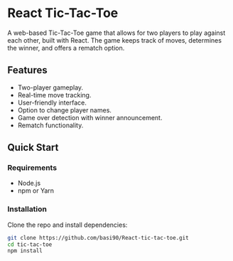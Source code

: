 # React Tic-Tac-Toe

A web-based Tic-Tac-Toe game that allows for two players to play against each other, built with React. The game keeps track of moves, determines the winner, and offers a rematch option.

## Features

- Two-player gameplay.
- Real-time move tracking.
- User-friendly interface.
- Option to change player names.
- Game over detection with winner announcement.
- Rematch functionality.

## Quick Start

### Requirements

- Node.js
- npm or Yarn

### Installation

Clone the repo and install dependencies:

```bash
git clone https://github.com/basi90/React-tic-tac-toe.git
cd tic-tac-toe
npm install


